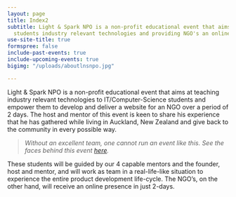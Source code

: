 ```yaml
---
layout: page
title: Index2
subtitle: Light & Spark NPO is a non-profit educational event that aims at teaching   IT
  students industry relevant technologies and providing NGO's an online presence
use-site-title: true
formspree: false
include-past-events: true
include-upcoming-events: true
bigimg: "/uploads/aboutlnsnpo.jpg"

---
```

Light & Spark NPO is a non-profit educational event that aims at teaching industry relevant technologies to IT/Computer-Science students and empower them to develop and deliver a website for an NGO over a period of 2 days. The host and mentor of this event is keen to share his experience that he has gathered while living in Auckland, New Zealand and give back to the community in every possible way.

> _Without an excellent team, one cannot run an event like this. See the faces behind this event_ [_here_](http://lightandsparknpo-web-prod.azurewebsites.net/team/)_._

These students will be guided by our 4 capable mentors and the founder, host and mentor, and will work as team in a real-life-like situation to experience the entire product development life-cycle. The NGO’s, on the other hand, will receive an online presence in just 2-days.